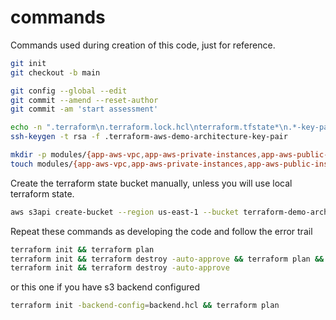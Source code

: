 # commands

Commands used during creation of this code, just for reference.

```sh
git init
git checkout -b main

git config --global --edit
git commit --amend --reset-author
git commit -am 'start assessment'

echo -n ".terraform\n.terraform.lock.hcl\nterraform.tfstate*\n.*-key-pair*\n" > .gitignore
ssh-keygen -t rsa -f .terraform-aws-demo-architecture-key-pair

mkdir -p modules/{app-aws-vpc,app-aws-private-instances,app-aws-public-instances,app-aws-database,app-aws-lambda-functions}
touch modules/{app-aws-vpc,app-aws-private-instances,app-aws-public-instances,app-aws-database,app-aws-lambda-functions}/{main.tf,output.tf,vars.tf} main.tf

```

Create the terraform state bucket manually, unless you will use local terraform state.

```sh
aws s3api create-bucket --region us-east-1 --bucket terraform-demo-architecture-state
```

Repeat these commands as developing the code and follow the error trail

```sh
terraform init && terraform plan
terraform init && terraform destroy -auto-approve && terraform plan && terraform apply -auto-approve
terraform init && terraform destroy -auto-approve
```

or this one if you have s3 backend configured

```sh
terraform init -backend-config=backend.hcl && terraform plan
```
